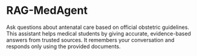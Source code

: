 # RAG-MedAgent
Ask questions about antenatal care based on official obstetric guidelines. This assistant helps medical students by giving accurate, evidence-based answers from trusted sources. It remembers your conversation and responds only using the provided documents.
